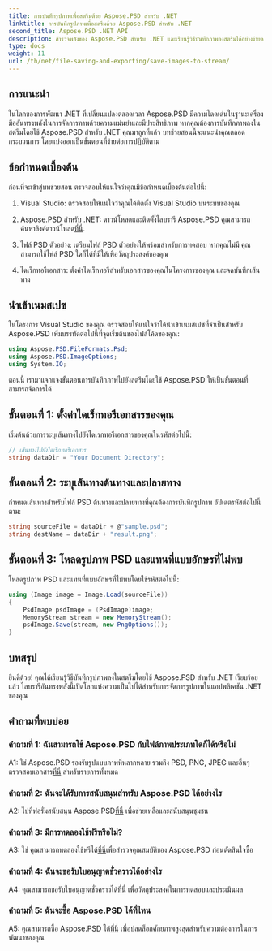 ```yaml
---
title: การบันทึกรูปภาพเพื่อสตรีมด้วย Aspose.PSD สำหรับ .NET
linktitle: การบันทึกรูปภาพเพื่อสตรีมด้วย Aspose.PSD สำหรับ .NET
second_title: Aspose.PSD .NET API
description: สำรวจพลังของ Aspose.PSD สำหรับ .NET และเรียนรู้วิธีบันทึกภาพลงสตรีมได้อย่างง่ายดาย ปฏิบัติตามคำแนะนำทีละขั้นตอนของเราเพื่อการบูรณาการที่ราบรื่น
type: docs
weight: 11
url: /th/net/file-saving-and-exporting/save-images-to-stream/
---
```

## การแนะนำ

ในโลกของการพัฒนา .NET ที่เปลี่ยนแปลงตลอดเวลา Aspose.PSD มีความโดดเด่นในฐานะเครื่องมืออันทรงพลังในการจัดการภาพด้วยความแม่นยำและมีประสิทธิภาพ หากคุณต้องการบันทึกภาพลงในสตรีมโดยใช้ Aspose.PSD สำหรับ .NET คุณมาถูกที่แล้ว บทช่วยสอนนี้จะแนะนำคุณตลอดกระบวนการ โดยแบ่งออกเป็นขั้นตอนที่ง่ายต่อการปฏิบัติตาม

## ข้อกำหนดเบื้องต้น

ก่อนที่จะเข้าสู่บทช่วยสอน ตรวจสอบให้แน่ใจว่าคุณมีข้อกำหนดเบื้องต้นต่อไปนี้:

1. Visual Studio: ตรวจสอบให้แน่ใจว่าคุณได้ติดตั้ง Visual Studio บนระบบของคุณ

2.  Aspose.PSD สำหรับ .NET: ดาวน์โหลดและติดตั้งไลบรารี Aspose.PSD คุณสามารถค้นหาลิงค์ดาวน์โหลด[ที่นี่](https://releases.aspose.com/psd/net/).

3. ไฟล์ PSD ตัวอย่าง: เตรียมไฟล์ PSD ตัวอย่างให้พร้อมสำหรับการทดสอบ หากคุณไม่มี คุณสามารถใช้ไฟล์ PSD ใดก็ได้ที่มีให้เพื่อวัตถุประสงค์ของคุณ

4. ไดเร็กทอรีเอกสาร: ตั้งค่าไดเร็กทอรีสำหรับเอกสารของคุณในโครงการของคุณ และจดบันทึกเส้นทาง

## นำเข้าเนมสเปซ

ในโครงการ Visual Studio ของคุณ ตรวจสอบให้แน่ใจว่าได้นำเข้าเนมสเปซที่จำเป็นสำหรับ Aspose.PSD เพิ่มบรรทัดต่อไปนี้ที่จุดเริ่มต้นของไฟล์โค้ดของคุณ:

```csharp
using Aspose.PSD.FileFormats.Psd;
using Aspose.PSD.ImageOptions;
using System.IO;
```

ตอนนี้ เรามาแจกแจงขั้นตอนการบันทึกภาพไปยังสตรีมโดยใช้ Aspose.PSD ให้เป็นขั้นตอนที่สามารถจัดการได้

## ขั้นตอนที่ 1: ตั้งค่าไดเร็กทอรีเอกสารของคุณ

เริ่มต้นด้วยการระบุเส้นทางไปยังไดเรกทอรีเอกสารของคุณในรหัสต่อไปนี้:

```csharp
// เส้นทางไปยังไดเร็กทอรีเอกสาร
string dataDir = "Your Document Directory";
```

## ขั้นตอนที่ 2: ระบุเส้นทางต้นทางและปลายทาง

กำหนดเส้นทางสำหรับไฟล์ PSD ต้นทางและปลายทางที่คุณต้องการบันทึกรูปภาพ อัปเดตรหัสต่อไปนี้ตาม:

```csharp
string sourceFile = dataDir + @"sample.psd";
string destName = dataDir + "result.png";
```

## ขั้นตอนที่ 3: โหลดรูปภาพ PSD และแทนที่แบบอักษรที่ไม่พบ

โหลดรูปภาพ PSD และแทนที่แบบอักษรที่ไม่พบโดยใช้รหัสต่อไปนี้:

```csharp
using (Image image = Image.Load(sourceFile))
{
    PsdImage psdImage = (PsdImage)image;
    MemoryStream stream = new MemoryStream();
    psdImage.Save(stream, new PngOptions());
}
```

## บทสรุป

ยินดีด้วย! คุณได้เรียนรู้วิธีบันทึกรูปภาพลงในสตรีมโดยใช้ Aspose.PSD สำหรับ .NET เรียบร้อยแล้ว ไลบรารีอันทรงพลังนี้เปิดโลกแห่งความเป็นไปได้สำหรับการจัดการรูปภาพในแอปพลิเคชัน .NET ของคุณ

## คำถามที่พบบ่อย

### คำถามที่ 1: ฉันสามารถใช้ Aspose.PSD กับไฟล์ภาพประเภทใดก็ได้หรือไม่

 A1: ใช่ Aspose.PSD รองรับรูปแบบภาพที่หลากหลาย รวมถึง PSD, PNG, JPEG และอื่นๆ ตรวจสอบเอกสาร[ที่นี่](https://reference.aspose.com/psd/net/) สำหรับรายการทั้งหมด

### คำถามที่ 2: ฉันจะได้รับการสนับสนุนสำหรับ Aspose.PSD ได้อย่างไร

 A2: ไปที่ฟอรั่มสนับสนุน Aspose.PSD[ที่นี่](https://forum.aspose.com/c/psd/34) เพื่อช่วยเหลือและสนับสนุนชุมชน

### คำถามที่ 3: มีการทดลองใช้ฟรีหรือไม่?

 A3: ใช่ คุณสามารถทดลองใช้ฟรีได้[ที่นี่](https://releases.aspose.com/)เพื่อสำรวจคุณสมบัติของ Aspose.PSD ก่อนตัดสินใจซื้อ

### คำถามที่ 4: ฉันจะขอรับใบอนุญาตชั่วคราวได้อย่างไร

 A4: คุณสามารถขอรับใบอนุญาตชั่วคราวได้[ที่นี่](https://purchase.aspose.com/temporary-license/) เพื่อวัตถุประสงค์ในการทดสอบและประเมินผล

### คำถามที่ 5: ฉันจะซื้อ Aspose.PSD ได้ที่ไหน

 A5: คุณสามารถซื้อ Aspose.PSD ได้[ที่นี่](https://purchase.aspose.com/buy) เพื่อปลดล็อกศักยภาพสูงสุดสำหรับความต้องการในการพัฒนาของคุณ
